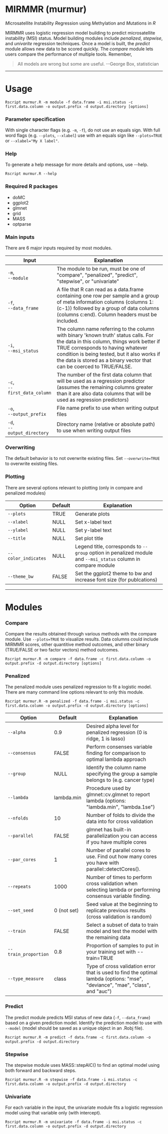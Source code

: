 # MIRMMR (murmur)
*M*icrosatellite *I*nstability *R*egression using *M*ethylation and *M*utations in *R*

MIRMMR uses logistic regression model building to predict microsatellite instability (MSI) status. Model building modules include *penalized*, *stepwise*, and *univarite* regression techniques. Once a model is built, the *predict* module allows new data to be scored quickly. The *compare* module lets users compare the performance of multiple tools. Remember,

> All models are wrong but some are useful. --George Box, statistician

---
# Usage
```
Rscript murmur.R -m module -f data.frame -i msi.status -c first.data.column -o output.prefix -d output.directory [options]
```

### Parameter specification
With single character flags (e.g. `-m`, `-f`), do not use an equals sign. With full word flags (e.g. `--plots`, `--xlabel`) use with an equals sign like `--plots=TRUE` or `--xlabel="My X label"`.

### Help 
To generate a help message for more details and options, use --help.
```
Rscript murmur.R --help
``` 

### Required R packages 

+ doMC
+ ggplot2
+ glmnet
+ grid
+ MASS
+ optparse 

### Main inputs
There are 6 major inputs required by most modules.

| Input | Explanation |
| --- | --- |
| `-m`,<br>`--module` | The module to be run, must be one of "compare", "penalized", "predict", "stepwise", or "univariate" |
| `-f`,<br>`--data_frame` | A file that R can read as a data.frame containing one row per sample and a group of meta information columns (columns 1:(c-1)) followed by a group of data columns (columns c:end). Column headers must be included. |
| `-i`,<br>`--msi_status` | The column name referring to the column with binary 'known truth' status calls. For the data in this column, things work better if TRUE corresponds to having whatever condition is being tested, but it also works if the data is stored as a binary vector that can be coerced to TRUE/FALSE. |
| `-c`,<br>`--first_data_column` | The number of the first data column that will be used as a regression predictor (assumes the remaining columns greater than it are also data columns that will be used as regression predictors) | 
| `-o`,<br>`--output_prefix` | File name prefix to use when writing output files |
| `-d`,<br>`--output_directory` | Directory name (relative or absolute path) to use when writing output files |

### Overwriting
The default behavior is to not overwrite existing files. Set `--overwrite=TRUE` to overwrite existing files.

### Plotting
There are several options relevant to plotting (only in compare and penalized modules)

| Option | Default | Explanation |
| --- | --- | --- |
| `--plots` | TRUE | Generate plots |
| `--xlabel` | NULL | Set x-label text |
| `--ylabel` | NULL | Set y-label text |
| `--title` | NULL | Set plot title |
| `--color_indicates` | NULL | Legend title, corresponds to `--group` option in penalized module and `--msi_status` column in compare module |
| `--theme_bw` | FALSE | Set the ggplot2 theme to bw and increase font size (for publcations) |

---
# Modules

### Compare
Compare the results obtained through various methods with the compare module. Use `--plots=TRUE` to visualize results. Data columns could include MIRMMR scores, other quantitive method outcomes, and other binary (TRUE/FALSE or two factor vectors) method outcomes.

```
Rscript murmur.R -m compare -f data.frame -c first.data.column -o output.prefix -d output.directory [options]
```

### Penalized
The penalized module uses penalized regression to fit a logistic model. There are many command line options relevant to only this module.

```
Rscript murmur.R -m penalized -f data.frame -i msi.status -c first.data.column -o output.prefix -d output.directory [options]
```

| Option | Default | Explanation |
| --- | --- | --- |
| `--alpha` | 0.9 | Desired alpha level for penalized regression (0 is ridge, 1 is lasso) |
| `--consensus` | FALSE | Perform consenses variable finding for comparison to optimal lambda approach |
| `--group` | NULL | Identify the column name specifying the group a sample belongs to (e.g. cancer type) |
| `--lambda` | lambda.min | Procedure used by glmnet::cv.glmnet to report lambda (options: "lambda.min", "lambda.1se") |
| `--nfolds` | 10 | Number of folds to divide the data into for cross validation | 
| `--parallel` | FALSE | glmnet has built-in parallelization you can access if you have multiple cores | 
| `--par_cores` | 1 | Number of parallel cores to use. Find out how many cores you have with parallel::detectCores(). |
| `--repeats` | 1000 | Number of times to perform cross validation when selecting lambda or performing consensus variable finding. |
| `--set_seed` | 0 (not set) | Seed value at the beginning to replicate previous results (cross validation is random) |
| `--train` | FALSE | Select a subset of data to train model and test the model with the remaining data | 
| `--train_proportion` | 0.8 | Proportion of samples to put in your training set with --train=TRUE |
| `--type_measure` | class | Type of cross validation error that is used to find the optimal lambda (options: "mse", "deviance", "mae", "class", and "auc") |

### Predict
The predict module predicts MSI status of new data (`-f`, `--data_frame`) based on a given prediction model. Identify the prediction model to use with `--model` (model should be saved as a unique object in an .Robj file).

```
Rscript murmur.R -m predict -f data.frame -c first.data.column -o output.prefix -d output.directory
```

### Stepwise
The stepwise module uses MASS::stepAIC() to find an optimal model using both forward and backward steps. 

```
Rscript murmur.R -m stepwise -f data.frame -i msi.status -c first.data.column -o output.prefix -d output.directory
```

### Univariate
For each variable in the input, the univariate module fits a logistic regression model using that variable only (with intercept). 

```
Rscript murmur.R -m univariate -f data.frame -i msi.status -c first.data.column -o output.prefix -d output.directory
```

